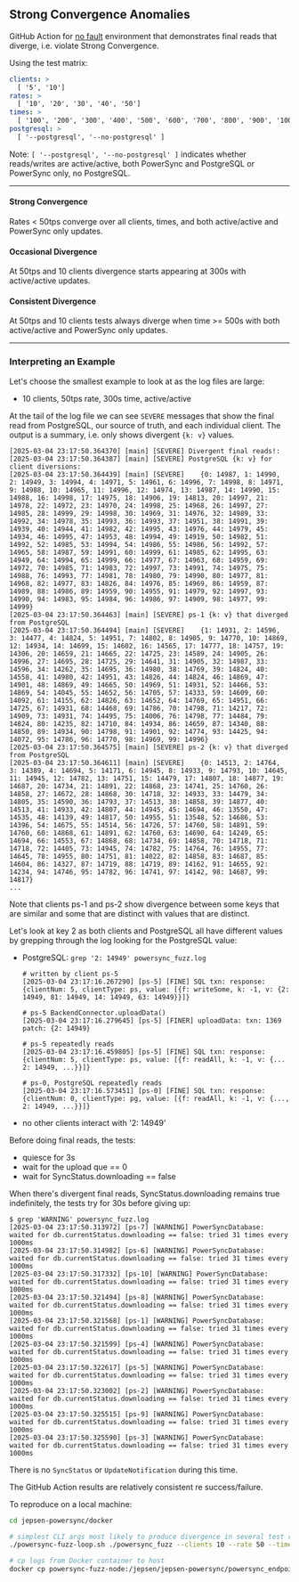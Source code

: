 ## Strong Convergence Anomalies

GitHub Action for [no fault](https://github.com/nurturenature/jepsen-powersync/actions/workflows/fuzz-no-fault.yml) environment that demonstrates final reads that diverge, i.e. violate Strong Convergence.

Using the test matrix:
```yml
clients: >
  [ '5', '10']
rates: >
  [ '10', '20', '30', '40', '50']
times: >
  [ '100', '200', '300', '400', '500', '600', '700', '800', '900', '1000', '1100', '1200' ]
postgresql: >
  [ '--postgresql', '--no-postgresql' ]
```

Note: `[ '--postgresql', '--no-postgresql' ]` indicates whether reads/writes are active/active, both PowerSync and PostgreSQL or PowerSync only, no PostgreSQL.

----

#### Strong Convergence

Rates < 50tps converge over all clients, times, and both active/active and PowerSync only updates.

#### Occasional Divergence

At 50tps and 10 clients divergence starts appearing at 300s with active/active updates.

#### Consistent Divergence

At 50tps and 10 clients tests always diverge when time >= 500s with both active/active and PowerSync only updates.

----

### Interpreting an Example

Let's choose the smallest example to look at as the log files are large:
- 10 clients, 50tps rate, 300s time, active/active 

At the tail of the log file we can see `SEVERE` messages that show the final read from PostgreSQL, our source of truth, and each individual client. The output is a summary, i.e. only shows divergent `{k: v}` values.

```log
[2025-03-04 23:17:50.364370] [main] [SEVERE] Divergent final reads!:
[2025-03-04 23:17:50.364387] [main] [SEVERE] PostgreSQL {k: v} for client diversions:
[2025-03-04 23:17:50.364439] [main] [SEVERE] 	{0: 14987, 1: 14990, 2: 14949, 3: 14994, 4: 14971, 5: 14961, 6: 14996, 7: 14998, 8: 14971, 9: 14988, 10: 14965, 11: 14996, 12: 14974, 13: 14987, 14: 14990, 15: 14988, 16: 14998, 17: 14975, 18: 14906, 19: 14813, 20: 14997, 21: 14978, 22: 14972, 23: 14970, 24: 14998, 25: 14968, 26: 14997, 27: 14985, 28: 14999, 29: 14998, 30: 14969, 31: 14976, 32: 14989, 33: 14992, 34: 14978, 35: 14993, 36: 14993, 37: 14951, 38: 14991, 39: 14939, 40: 14944, 41: 14982, 42: 14995, 43: 14976, 44: 14979, 45: 14934, 46: 14995, 47: 14953, 48: 14994, 49: 14919, 50: 14982, 51: 14992, 52: 14985, 53: 14994, 54: 14986, 55: 14986, 56: 14992, 57: 14965, 58: 14987, 59: 14991, 60: 14999, 61: 14985, 62: 14995, 63: 14949, 64: 14994, 65: 14999, 66: 14977, 67: 14963, 68: 14959, 69: 14972, 70: 14985, 71: 14983, 72: 14997, 73: 14991, 74: 14975, 75: 14988, 76: 14993, 77: 14981, 78: 14980, 79: 14990, 80: 14977, 81: 14968, 82: 14977, 83: 14826, 84: 14976, 85: 14969, 86: 14959, 87: 14989, 88: 14986, 89: 14959, 90: 14955, 91: 14979, 92: 14997, 93: 14990, 94: 14983, 95: 14984, 96: 14986, 97: 14909, 98: 14977, 99: 14999}
[2025-03-04 23:17:50.364463] [main] [SEVERE] ps-1 {k: v} that diverged from PostgreSQL
[2025-03-04 23:17:50.364494] [main] [SEVERE] 	{1: 14931, 2: 14596, 3: 14477, 4: 14824, 5: 14951, 7: 14802, 8: 14905, 9: 14770, 10: 14869, 12: 14934, 14: 14699, 15: 14602, 16: 14565, 17: 14777, 18: 14757, 19: 14306, 20: 14659, 21: 14665, 22: 14725, 23: 14589, 24: 14905, 26: 14996, 27: 14695, 28: 14725, 29: 14641, 31: 14905, 32: 14987, 33: 14596, 34: 14262, 35: 14695, 36: 14980, 38: 14769, 39: 14824, 40: 14558, 41: 14980, 42: 14951, 43: 14826, 44: 14824, 46: 14869, 47: 14901, 48: 14869, 49: 14665, 50: 14969, 51: 14931, 52: 14466, 53: 14869, 54: 14045, 55: 14652, 56: 14705, 57: 14333, 59: 14609, 60: 14092, 61: 14155, 62: 14826, 63: 14652, 64: 14769, 65: 14951, 66: 14725, 67: 14931, 68: 14468, 69: 14786, 70: 14798, 71: 14217, 72: 14909, 73: 14931, 74: 14495, 75: 14006, 76: 14798, 77: 14484, 79: 14824, 80: 14235, 82: 14710, 84: 14934, 86: 14659, 87: 14340, 88: 14850, 89: 14934, 90: 14798, 91: 14901, 92: 14774, 93: 14425, 94: 14072, 95: 14786, 96: 14770, 98: 14969, 99: 14996}
[2025-03-04 23:17:50.364575] [main] [SEVERE] ps-2 {k: v} that diverged from PostgreSQL
[2025-03-04 23:17:50.364611] [main] [SEVERE] 	{0: 14513, 2: 14764, 3: 14389, 4: 14694, 5: 14171, 6: 14945, 8: 14933, 9: 14793, 10: 14645, 11: 14945, 12: 14782, 13: 14751, 15: 14479, 17: 14807, 18: 14877, 19: 14687, 20: 14734, 21: 14891, 22: 14868, 23: 14741, 25: 14760, 26: 14858, 27: 14672, 28: 14868, 30: 14718, 32: 14933, 33: 14479, 34: 14805, 35: 14590, 36: 14793, 37: 14513, 38: 14858, 39: 14877, 40: 14513, 41: 14933, 42: 14807, 44: 14945, 45: 14694, 46: 13550, 47: 14535, 48: 14139, 49: 14817, 50: 14955, 51: 13548, 52: 14686, 53: 14396, 54: 14675, 55: 14514, 56: 14726, 57: 14760, 58: 14891, 59: 14760, 60: 14868, 61: 14891, 62: 14760, 63: 14690, 64: 14249, 65: 14694, 66: 14553, 67: 14868, 68: 14734, 69: 14858, 70: 14718, 71: 14718, 72: 14405, 73: 14945, 74: 14782, 75: 14764, 76: 14955, 77: 14645, 78: 14955, 80: 14751, 81: 14022, 82: 14858, 83: 14687, 85: 14604, 86: 14327, 87: 14719, 88: 14719, 89: 14162, 91: 14655, 92: 14234, 94: 14746, 95: 14782, 96: 14741, 97: 14142, 98: 14687, 99: 14817}
...
```

Note that clients ps-1 and ps-2 show divergence between some keys that are similar and some that are distinct with values that are distinct.

Let's look at key 2 as both clients and PostgreSQL all have different values by grepping through the log looking for the PostgreSQL value:
- PostgreSQL: `grep '2: 14949' powersync_fuzz.log`
  ```log
  # written by client ps-5
  [2025-03-04 23:17:16.267290] [ps-5] [FINE] SQL txn: response: {clientNum: 5, clientType: ps, value: [{f: writeSome, k: -1, v: {2: 14949, 81: 14949, 14: 14949, 63: 14949}}]}
  
  # ps-5 BackendConnector.uploadData()
  [2025-03-04 23:17:16.279645] [ps-5] [FINER] uploadData: txn: 1369 patch: {2: 14949}
  
  # ps-5 repeatedly reads
  [2025-03-04 23:17:16.459805] [ps-5] [FINE] SQL txn: response: {clientNum: 5, clientType: ps, value: [{f: readAll, k: -1, v: {... 2: 14949, ...}}]}
  
  # ps-0, PostgreSQL repeatedly reads
  [2025-03-04 23:17:16.573451] [ps-0] [FINE] SQL txn: response: {clientNum: 0, clientType: pg, value: [{f: readAll, k: -1, v: {..., 2: 14949, ...}}]}
  ```
- no other clients interact with '2: 14949'

Before doing final reads, the tests:
- quiesce for 3s
- wait for the upload que == 0
- wait for SyncStatus.downloading == false

When there's divergent final reads, SyncStatus.downloading remains true indefinitely, the tests try for 30s before giving up:
```log
$ grep 'WARNING' powersync_fuzz.log
[2025-03-04 23:17:50.313972] [ps-7] [WARNING] PowerSyncDatabase: waited for db.currentStatus.downloading == false: tried 31 times every 1000ms
[2025-03-04 23:17:50.314982] [ps-6] [WARNING] PowerSyncDatabase: waited for db.currentStatus.downloading == false: tried 31 times every 1000ms
[2025-03-04 23:17:50.317332] [ps-10] [WARNING] PowerSyncDatabase: waited for db.currentStatus.downloading == false: tried 31 times every 1000ms
[2025-03-04 23:17:50.321494] [ps-8] [WARNING] PowerSyncDatabase: waited for db.currentStatus.downloading == false: tried 31 times every 1000ms
[2025-03-04 23:17:50.321568] [ps-1] [WARNING] PowerSyncDatabase: waited for db.currentStatus.downloading == false: tried 31 times every 1000ms
[2025-03-04 23:17:50.321599] [ps-4] [WARNING] PowerSyncDatabase: waited for db.currentStatus.downloading == false: tried 31 times every 1000ms
[2025-03-04 23:17:50.322617] [ps-5] [WARNING] PowerSyncDatabase: waited for db.currentStatus.downloading == false: tried 31 times every 1000ms
[2025-03-04 23:17:50.323002] [ps-2] [WARNING] PowerSyncDatabase: waited for db.currentStatus.downloading == false: tried 31 times every 1000ms
[2025-03-04 23:17:50.325515] [ps-9] [WARNING] PowerSyncDatabase: waited for db.currentStatus.downloading == false: tried 31 times every 1000ms
[2025-03-04 23:17:50.325590] [ps-3] [WARNING] PowerSyncDatabase: waited for db.currentStatus.downloading == false: tried 31 times every 1000ms
```

There is no `SyncStatus` or `UpdateNotification` during this time.

The GitHub Action results are relatively consistent re success/failure.

To reproduce on a local machine:
```bash
cd jepsen-powersync/docker

# simplest CLI args most likely to produce divergence in several test runs
./powersync-fuzz-loop.sh ./powersync_fuzz --clients 10 --rate 50 --time 300 --postgresql

# cp logs from Docker container to host
docker cp powersync-fuzz-node:/jepsen/jepsen-powersync/powersync_endpoint/powersync_fuzz.log .
```
